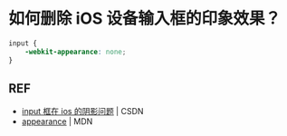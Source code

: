 # 如何删除 iOS 设备输入框的印象效果？

```css
input {
    -webkit-appearance: none;
}
```

## REF

- [input 框在 ios 的阴影问题](https://blog.csdn.net/ZHIYUANfL/article/details/78743938) | CSDN
- [appearance](https://developer.mozilla.org/en-US/docs/Web/CSS/appearance) | MDN